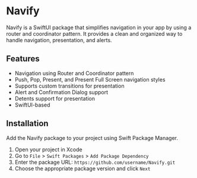 # Navify

Navify is a SwiftUI package that simplifies navigation in your app by using a router and coordinator pattern. It provides a clean and organized way to handle navigation, presentation, and alerts.

## Features

- Navigation using Router and Coordinator pattern
- Push, Pop, Present, and Present Full Screen navigation styles
- Supports custom transitions for presentation
- Alert and Confirmation Dialog support
- Detents support for presentation
- SwiftUI-based

## Installation

Add the Navify package to your project using Swift Package Manager.

1. Open your project in Xcode
2. Go to `File` > `Swift Packages` > `Add Package Dependency`
3. Enter the package URL: `https://github.com/username/Navify.git`
4. Choose the appropriate package version and click `Next`
